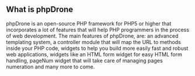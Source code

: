 What is phpDrone
----------------

phpDrone is an open-source PHP framework for PHP5 or higher that incorporates a lot of features that will help PHP programmers in the process of web development.
The main features of phpDrone, are: an advanced templating system, a controller module that will map the URL to methods inside your PHP code, widgets to help you build more easily fast and robust web applications, widgets like an HTML form widget for easy HTML form handling, pageNum widget that will take care of managing pages numeration and many more to come.